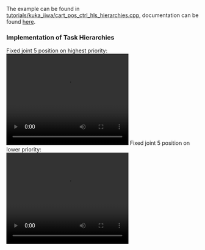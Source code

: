 The example can be found in [tutorials/kuka_iiwa/cart_pos_ctrl_hls_hierarchies.cpp](https://github.com/ARC-OPT/wbc/blob/master/tutorials/kuka_iiwa/cart_pos_ctrl_hls_hierarchies.cpp), documentation can be found [here](https://arc-opt.github.io/wbc/cart__pos__ctrl__hls__hierarchies_8cpp.html).

### Implementation of Task Hierarchies

Fixed joint 5 position on highest priority:<br>
<video width="320" height="240" controls>
   <source type="video/mp4"  src="https://raw.githubusercontent.com/ARC-OPT/ARC-OPT/testing_doc/videos/task_hierarchies_1.mp4"/>
</video>
Fixed joint 5 position on lower priority:<br>
<video width="320" height="240" controls>
   <source type="video/mp4"  src="https://raw.githubusercontent.com/ARC-OPT/ARC-OPT/testing_doc/videos/task_hierarchies_2.mp4"/>
</video>
